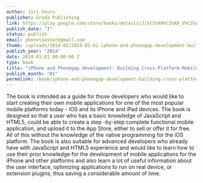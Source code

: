 ```yaml
--- 
author: Jiri Vavru
publisher: Grada Publishing
link: https://play.google.com/store/books/details/Ji%C5%99%C3%AD_V%C3%A1vr%C5%AF_iPhone_and_Phonegap_development?id=4cWBAgAAQBAJ&hl=cs
publish_date: "1"
status: publish
email: phonetoaster@gmail.com
thumb: /uploads/2014-02/2014-01-01-iphone-and-phonegap-development-building-cross-platform-mobile-apps.jpeg
publish_year: "2014"
date: 2014-01-01 00:00:00 Z
type: book
title: "iPhone and Phonegap development: Building Cross-Platform Mobile Apps"
publish_month: "01"
permalink: /book/iphone-and-phonegap-development-building-cross-platform-mobile-apps
---
```


The book is intended as a guide for those developers who would like to start creating their own mobile applications for one of the most popular mobile platforms today - iOS and its iPhone and iPad devices. The book is designed so that a user who has a basic knowledge of JavaScript and HTML5, could be able to create a step -by-step complete functional mobile application, and upload it to the App Store, either to sell or offer it for free. All of this without the knowledge of the native programming for the iOS platform.
The book is also suitable for advanced developers who already have with JavaScript and HTML5 experience and would like to learn how to use their prior knowledge for the development of mobile applications for the iPhone and other platforms and also learn a lot of useful information about the user interface, optimizing applications to run on real device, or extension plugins, thus saving a considerable amount of time.
